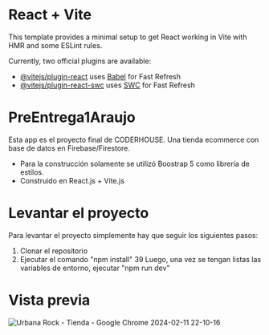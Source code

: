 # React + Vite

This template provides a minimal setup to get React working in Vite with HMR and some ESLint rules.

Currently, two official plugins are available:

- [@vitejs/plugin-react](https://github.com/vitejs/vite-plugin-react/blob/main/packages/plugin-react/README.md) uses [Babel](https://babeljs.io/) for Fast Refresh
- [@vitejs/plugin-react-swc](https://github.com/vitejs/vite-plugin-react-swc) uses [SWC](https://swc.rs/) for Fast Refresh
# PreEntrega1Araujo
Esta app es el proyecto final de CODERHOUSE. Una tienda ecommerce con base de datos en Firebase/Firestore. 
- Para la construcción solamente se utilizó Boostrap 5 como librería de estilos.
- Construido en React.js + Vite.js
# Levantar el proyecto
Para levantar el proyecto simplemente hay que seguir los siguientes pasos:
1) Clonar el repositorio
2) Ejecutar el comando "npm install"
39 Luego, una vez se tengan listas las variables de entorno, ejecutar "npm run dev"

# Vista previa
![Urbana Rock - Tienda - Google Chrome 2024-02-11 22-10-16](https://github.com/emma-devmusic/PreEntrega1Araujo/assets/86156227/8fe12625-16d7-4cb7-aa3d-44ca98a7fae7)
